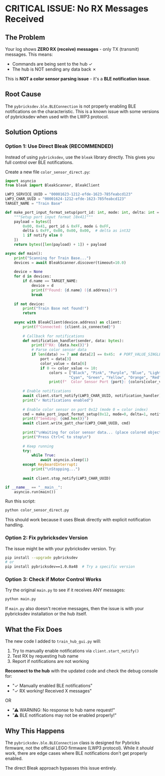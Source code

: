# CRITICAL ISSUE: No RX Messages Received

## The Problem

Your log shows **ZERO RX (receive) messages** - only TX (transmit) messages. This means:
- Commands are being sent to the hub ✓
- The hub is NOT sending any data back ✗

This is **NOT a color sensor parsing issue** - it's a **BLE notification issue**.

## Root Cause

The `pybricksdev.ble.BLEConnection` is not properly enabling BLE notifications on the characteristic. This is a known issue with some versions of pybricksdev when used with the LWP3 protocol.

## Solution Options

### Option 1: Use Direct Bleak (RECOMMENDED)

Instead of using `pybricksdev`, use the `bleak` library directly. This gives you full control over BLE notifications.

Create a new file `color_sensor_direct.py`:

```python
import asyncio
from bleak import BleakScanner, BleakClient

LWP3_SERVICE_UUID = "00001623-1212-efde-1623-785feabcd123"
LWP3_CHAR_UUID = "00001624-1212-efde-1623-785feabcd123"
TARGET_NAME = "Train Base"

def make_port_input_format_setup(port_id: int, mode: int, delta: int = 1, notify: bool = True) -> bytes:
    """Setup port input format [0x41]"""
    payload = bytes([
        0x00, 0x41, port_id & 0xFF, mode & 0xFF,
        delta & 0xFF, 0x00, 0x00, 0x00,  # delta as int32
        1 if notify else 0
    ])
    return bytes([len(payload) + 1]) + payload

async def main():
    print("Scanning for Train Base...")
    devices = await BleakScanner.discover(timeout=10.0)
    
    device = None
    for d in devices:
        if d.name == TARGET_NAME:
            device = d
            print(f"Found: {d.name} ({d.address})")
            break
    
    if not device:
        print("Train Base not found!")
        return
    
    async with BleakClient(device.address) as client:
        print(f"Connected: {client.is_connected}")
        
        # Callback for notifications
        def notification_handler(sender, data: bytes):
            print(f"RX: {data.hex()}")
            # Parse color sensor data
            if len(data) >= 7 and data[2] == 0x45:  # PORT_VALUE_SINGLE
                port = data[3]
                color_value = data[6]
                if 0 <= color_value <= 10:
                    colors = ["Black", "Pink", "Purple", "Blue", "Light Blue", 
                             "Cyan", "Green", "Yellow", "Orange", "Red", "White"]
                    print(f"  Color Sensor Port {port}: {colors[color_value]} ({color_value})")
        
        # Enable notifications
        await client.start_notify(LWP3_CHAR_UUID, notification_handler)
        print("✓ Notifications enabled")
        
        # Enable color sensor on port 0x12 (mode 0 = color index)
        cmd = make_port_input_format_setup(0x12, mode=0, delta=1, notify=True)
        print(f"Sending: {cmd.hex()}")
        await client.write_gatt_char(LWP3_CHAR_UUID, cmd)
        
        print("\nWaiting for color sensor data... (place colored objects in front)")
        print("Press Ctrl+C to stop\n")
        
        # Keep running
        try:
            while True:
                await asyncio.sleep(1)
        except KeyboardInterrupt:
            print("\nStopping...")
        
        await client.stop_notify(LWP3_CHAR_UUID)

if __name__ == "__main__":
    asyncio.run(main())
```

Run this script:
```bash
python color_sensor_direct.py
```

This should work because it uses Bleak directly with explicit notification handling.

### Option 2: Fix pybricksdev Version

The issue might be with your pybricksdev version. Try:

```bash
pip install --upgrade pybricksdev
# or
pip install pybricksdev==1.0.0a48  # Try a specific version
```

### Option 3: Check if Motor Control Works

Try the original `main.py` to see if it receives ANY messages:

```bash
python main.py
```

If `main.py` also doesn't receive messages, then the issue is with your pybricksdev installation or the hub itself.

## What the Fix Does

The new code I added to `train_hub_gui.py` will:
1. Try to manually enable notifications via `client.start_notify()`
2. Test RX by requesting hub name
3. Report if notifications are not working

**Reconnect to the hub** with the updated code and check the debug console for:
- "✓ Manually enabled BLE notifications"
- "✓ RX working! Received X messages"

OR

- "⚠ WARNING: No response to hub name request!"
- "⚠ BLE notifications may not be enabled properly!"

## Why This Happens

The `pybricksdev.ble.BLEConnection` class is designed for Pybricks firmware, not the official LEGO firmware (LWP3 protocol). While it *should* work, there are edge cases where BLE notifications don't get properly enabled.

The direct Bleak approach bypasses this issue entirely.
